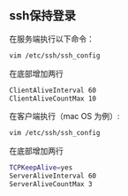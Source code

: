 ## ssh保持登录

在服务端执行以下命令：

```bash
vim /etc/ssh/ssh_config
```

在底部增加两行

```bash
ClientAliveInterval 60
ClientAliveCountMax 10
```

在客户端执行（mac OS 为例）:

```bash
vim /etc/ssh/ssh_config
```

在底部增加两行

```bash
TCPKeepAlive=yes
ServerAliveInterval 60
ServerAliveCountMax 3
```

